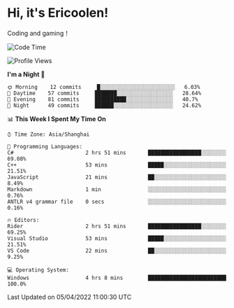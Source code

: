 # Hi, it's Ericoolen!
Coding and gaming！

<!--START_SECTION:waka-->
![Code Time](http://img.shields.io/badge/Code%20Time-194%20hrs%2059%20mins-blue)

![Profile Views](http://img.shields.io/badge/Profile%20Views-4-blue)

**I'm a Night 🦉** 

```text
🌞 Morning    12 commits     █░░░░░░░░░░░░░░░░░░░░░░░░   6.03% 
🌆 Daytime    57 commits     ███████░░░░░░░░░░░░░░░░░░   28.64% 
🌃 Evening    81 commits     ██████████░░░░░░░░░░░░░░░   40.7% 
🌙 Night      49 commits     ██████░░░░░░░░░░░░░░░░░░░   24.62%

```


📊 **This Week I Spent My Time On** 

```text
⌚︎ Time Zone: Asia/Shanghai

💬 Programming Languages: 
C#                       2 hrs 51 mins       █████████████████░░░░░░░░   69.08% 
C++                      53 mins             █████░░░░░░░░░░░░░░░░░░░░   21.51% 
JavaScript               21 mins             ██░░░░░░░░░░░░░░░░░░░░░░░   8.49% 
Markdown                 1 min               ░░░░░░░░░░░░░░░░░░░░░░░░░   0.76% 
ANTLR v4 grammar file    0 secs              ░░░░░░░░░░░░░░░░░░░░░░░░░   0.16%

🔥 Editors: 
Rider                    2 hrs 51 mins       █████████████████░░░░░░░░   69.25% 
Visual Studio            53 mins             █████░░░░░░░░░░░░░░░░░░░░   21.51% 
VS Code                  22 mins             ██░░░░░░░░░░░░░░░░░░░░░░░   9.25%

💻 Operating System: 
Windows                  4 hrs 8 mins        █████████████████████████   100.0%

```


 Last Updated on 05/04/2022 11:00:30 UTC
<!--END_SECTION:waka-->

